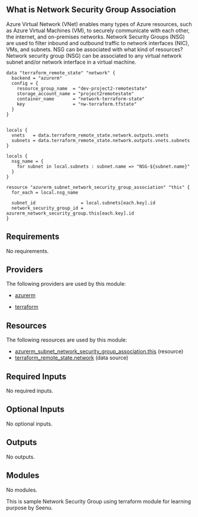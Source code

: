 <!-- BEGIN_TF_DOCS -->
## What is Network Security Group Association

Azure Virtual Network (VNet) enables many types of Azure resources, such as Azure Virtual Machines (VM), to securely communicate with each other, the internet, and on-premises networks. Network Security Groups (NSG) are used to filter inbound and outbound traffic to network interfaces (NIC), VMs, and subnets.
NSG can be associated with what kind of resources? Network security group (NSG) can be associated to any virtual network subnet and/or network interface in a virtual machine.

```hcl
data "terraform_remote_state" "network" {
  backend = "azurerm"
  config = {
    resource_group_name  = "dev-project2-remotestate"
    storage_account_name = "project2remotestate"
    container_name       = "network-terraform-state"
    key                  = "nw-terraform.tfstate"
  }
}


locals {
  vnets   = data.terraform_remote_state.network.outputs.vnets
  subnets = data.terraform_remote_state.network.outputs.vnets.subnets
}

locals {
  nsg_name = {
    for subnet in local.subnets : subnet.name => "NSG-${subnet.name}"
  }
}

resource "azurerm_subnet_network_security_group_association" "this" {
  for_each = local.nsg_name

  subnet_id                 = local.subnets[each.key].id
  network_security_group_id = azurerm_network_security_group.this[each.key].id
}
```

<!-- markdownlint-disable MD033 -->
## Requirements

No requirements.

## Providers

The following providers are used by this module:

- <a name="provider_azurerm"></a> [azurerm](#provider\_azurerm)

- <a name="provider_terraform"></a> [terraform](#provider\_terraform)

## Resources

The following resources are used by this module:

- [azurerm_subnet_network_security_group_association.this](https://registry.terraform.io/providers/hashicorp/azurerm/latest/docs/resources/subnet_network_security_group_association) (resource)
- [terraform_remote_state.network](https://registry.terraform.io/providers/hashicorp/terraform/latest/docs/data-sources/remote_state) (data source)

<!-- markdownlint-disable MD013 -->
## Required Inputs

No required inputs.

## Optional Inputs

No optional inputs.

## Outputs

No outputs.

## Modules

No modules.

This is sample Network Security Group using terraform module for learning purpose by Seenu.
<!-- END_TF_DOCS -->
